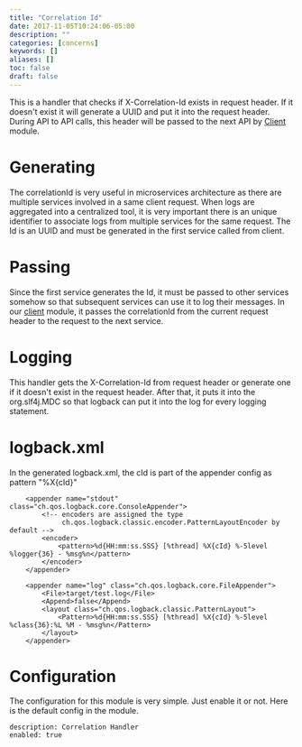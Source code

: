 ```yaml
---
title: "Correlation Id"
date: 2017-11-05T10:24:06-05:00
description: ""
categories: [concerns]
keywords: []
aliases: []
toc: false
draft: false
---
```


This is a handler that checks if X-Correlation-Id exists in request header. If it doesn't exist
it will generate a UUID and put it into the request header. During API to API calls, this header
will be passed to the next API by [Client][] module.

# Generating

The correlationId is very useful in microservices architecture as there are multiple services
involved in a same client request. When logs are aggregated into a centralized tool, it is
very important there is an unique identifier to associate logs from multiple services for the
same request. The Id is an UUID and must be generated in the first service called from client.

# Passing

Since the first service generates the Id, it must be passed to other services somehow so that
subsequent services can use it to log their messages. In our [client][] module, it passes the 
correlationId from the current request header to the request to the next service.

# Logging

This handler gets the X-Correlation-Id from request header or generate one if it doesn't 
exist in the request header. After that, it puts it into the org.slf4j.MDC so that logback
can put it into the log for every logging statement. 

# logback.xml

In the generated logback.xml, the cId is part of the appender config as pattern "%X{cId}"

```
    <appender name="stdout" class="ch.qos.logback.core.ConsoleAppender">
        <!-- encoders are assigned the type
             ch.qos.logback.classic.encoder.PatternLayoutEncoder by default -->
        <encoder>
            <pattern>%d{HH:mm:ss.SSS} [%thread] %X{cId} %-5level %logger{36} - %msg%n</pattern>
        </encoder>
    </appender>

    <appender name="log" class="ch.qos.logback.core.FileAppender">
        <File>target/test.log</File>
        <Append>false</Append>
        <layout class="ch.qos.logback.classic.PatternLayout">
            <Pattern>%d{HH:mm:ss.SSS} [%thread] %X{cId} %-5level %class{36}:%L %M - %msg%n</Pattern>
        </layout>
    </appender>

```
# Configuration

The configuration for this module is very simple. Just enable it or not. Here is the default
config in the module.

```
description: Correlation Handler
enabled: true

```

[Client]: /concern/client/
